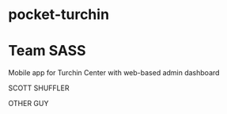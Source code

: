 # pocket-turchin
# Team SASS
Mobile app for Turchin Center with web-based admin dashboard

SCOTT SHUFFLER

OTHER GUY
